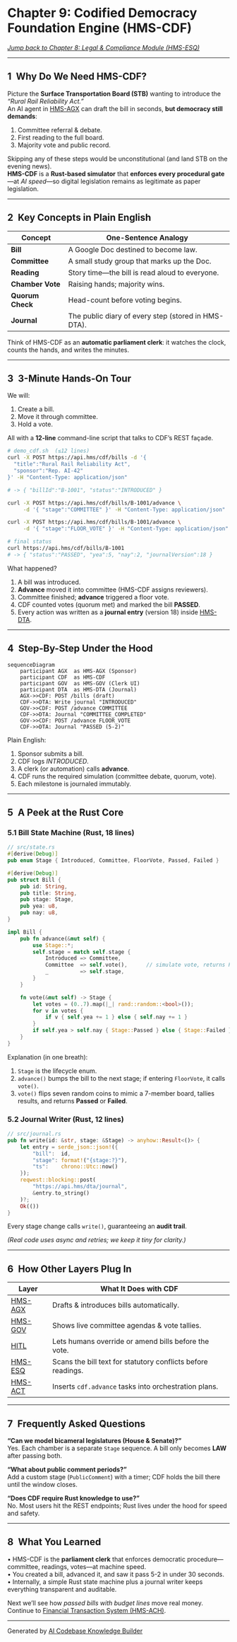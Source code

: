 # Chapter 9: Codified Democracy Foundation Engine (HMS-CDF)

*[Jump back to Chapter 8: Legal & Compliance Module (HMS-ESQ)](08_legal___compliance_module__hms_esq__.md)*  

---

## 1 Why Do We Need HMS-CDF?

Picture the **Surface Transportation Board (STB)** wanting to introduce the *“Rural Rail Reliability Act.”*  
An AI agent in [HMS-AGX](02_ai_representative_agent__hms_agx__.md) can draft the bill in seconds, **but democracy still demands**:

1. Committee referral & debate.  
2. First reading to the full board.  
3. Majority vote and public record.

Skipping any of these steps would be unconstitutional (and land STB on the evening news).  
**HMS-CDF** is a **Rust-based simulator** that **enforces every procedural gate**—at *AI speed*—so digital legislation remains as legitimate as paper legislation.

---

## 2 Key Concepts in Plain English

| Concept | One-Sentence Analogy |
|---------|---------------------|
| **Bill** | A Google Doc destined to become law. |
| **Committee** | A small study group that marks up the Doc. |
| **Reading** | Story time—the bill is read aloud to everyone. |
| **Chamber Vote** | Raising hands; majority wins. |
| **Quorum Check** | Head-count before voting begins. |
| **Journal** | The public diary of every step (stored in HMS-DTA). |

Think of HMS-CDF as an **automatic parliament clerk**: it watches the clock, counts the hands, and writes the minutes.

---

## 3 3-Minute Hands-On Tour

We will:

1. Create a bill.  
2. Move it through committee.  
3. Hold a vote.  

All with a **12-line** command-line script that talks to CDF’s REST façade.

```bash
# demo_cdf.sh  (≤12 lines)
curl -X POST https://api.hms/cdf/bills -d '{
  "title":"Rural Rail Reliability Act",
  "sponsor":"Rep. AI-42"
}' -H "Content-Type: application/json"

# -> { "billId":"B-1001", "status":"INTRODUCED" }

curl -X POST https://api.hms/cdf/bills/B-1001/advance \
     -d '{ "stage":"COMMITTEE" }' -H "Content-Type: application/json"

curl -X POST https://api.hms/cdf/bills/B-1001/advance \
     -d '{ "stage":"FLOOR_VOTE" }' -H "Content-Type: application/json"

# final status
curl https://api.hms/cdf/bills/B-1001
# -> { "status":"PASSED", "yea":5, "nay":2, "journalVersion":18 }
```

What happened?

1. A bill was introduced.  
2. **Advance** moved it into committee (HMS-CDF assigns reviewers).  
3. Committee finished; **advance** triggered a floor vote.  
4. CDF counted votes (quorum met) and marked the bill **PASSED**.  
5. Every action was written as a **journal entry** (version 18) inside [HMS-DTA](07_central_data_repository__hms_dta__.md).

---

## 4 Step-By-Step Under the Hood

```mermaid
sequenceDiagram
    participant AGX  as HMS-AGX (Sponsor)
    participant CDF  as HMS-CDF
    participant GOV  as HMS-GOV (Clerk UI)
    participant DTA  as HMS-DTA (Journal)
    AGX->>CDF: POST /bills (draft)
    CDF->>DTA: Write journal "INTRODUCED"
    GOV->>CDF: POST /advance COMMITTEE
    CDF->>DTA: Journal "COMMITTEE_COMPLETED"
    GOV->>CDF: POST /advance FLOOR_VOTE
    CDF->>DTA: Journal "PASSED (5-2)"
```

Plain English:

1. Sponsor submits a bill.  
2. CDF logs *INTRODUCED*.  
3. A clerk (or automation) calls **advance**.  
4. CDF runs the required simulation (committee debate, quorum, vote).  
5. Each milestone is journaled immutably.

---

## 5 A Peek at the Rust Core

### 5.1 Bill State Machine (Rust, 18 lines)

```rust
// src/state.rs
#[derive(Debug)]
pub enum Stage { Introduced, Committee, FloorVote, Passed, Failed }

#[derive(Debug)]
pub struct Bill {
    pub id: String,
    pub title: String,
    pub stage: Stage,
    pub yea: u8,
    pub nay: u8,
}

impl Bill {
    pub fn advance(&mut self) {
        use Stage::*;
        self.stage = match self.stage {
            Introduced => Committee,
            Committee  => self.vote(),      // simulate vote, returns Passed/Failed
            _          => self.stage,
        }
    }

    fn vote(&mut self) -> Stage {
        let votes = (0..7).map(|_| rand::random::<bool>());
        for v in votes {
            if v { self.yea += 1 } else { self.nay += 1 }
        }
        if self.yea > self.nay { Stage::Passed } else { Stage::Failed }
    }
}
```

Explanation (in one breath):

1. `Stage` is the lifecycle enum.  
2. `advance()` bumps the bill to the next stage; if entering `FloorVote`, it calls `vote()`.  
3. `vote()` flips seven random coins to mimic a 7-member board, tallies results, and returns **Passed** or **Failed**.

### 5.2 Journal Writer (Rust, 12 lines)

```rust
// src/journal.rs
pub fn write(id: &str, stage: &Stage) -> anyhow::Result<()> {
    let entry = serde_json::json!({
        "bill":  id,
        "stage": format!("{stage:?}"),
        "ts":    chrono::Utc::now()
    });
    reqwest::blocking::post(
        "https://api.hms/dta/journal",
        &entry.to_string()
    )?;
    Ok(())
}
```

Every stage change calls `write()`, guaranteeing an **audit trail**.

*(Real code uses async and retries; we keep it tiny for clarity.)*

---

## 6 How Other Layers Plug In

| Layer | What It Does with CDF |
|-------|-----------------------|
| [HMS-AGX](02_ai_representative_agent__hms_agx__.md) | Drafts & introduces bills automatically. |
| [HMS-GOV](01_governance_layer___admin_portal__hms_gov__.md) | Shows live committee agendas & vote tallies. |
| [HITL](03_human_in_the_loop__hitl__oversight_.md) | Lets humans override or amend bills before the vote. |
| [HMS-ESQ](08_legal___compliance_module__hms_esq__.md) | Scans the bill text for statutory conflicts before readings. |
| [HMS-ACT](06_agent_orchestration_engine__hms_act__.md) | Inserts `cdf.advance` tasks into orchestration plans. |

---

## 7 Frequently Asked Questions

**“Can we model bicameral legislatures (House & Senate)?”**  
Yes. Each chamber is a separate `Stage` sequence. A bill only becomes **LAW** after passing both.

**“What about public comment periods?”**  
Add a custom stage (`PublicComment`) with a timer; CDF holds the bill there until the window closes.

**“Does CDF require Rust knowledge to use?”**  
No. Most users hit the REST endpoints; Rust lives under the hood for speed and safety.

---

## 8 What You Learned

• HMS-CDF is the **parliament clerk** that enforces democratic procedure—committee, readings, votes—at machine speed.  
• You created a bill, advanced it, and saw it pass 5-2 in under 30 seconds.  
• Internally, a simple Rust state machine plus a journal writer keeps everything transparent and auditable.  

Next we’ll see how *passed bills with budget lines* move real money.  
Continue to [Financial Transaction System (HMS-ACH)](10_financial_transaction_system__hms_ach__.md).

---

Generated by [AI Codebase Knowledge Builder](https://github.com/The-Pocket/Tutorial-Codebase-Knowledge)